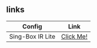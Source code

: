 ## links

| Config | Link |
| ------ | ---- |
| Sing-Box IR Lite | <a href="https://cdn.jsdelivr.net/gh/demarcush/breakfree@master/release/Sing-Box/ir-lite.json">Click Me!</a> |

